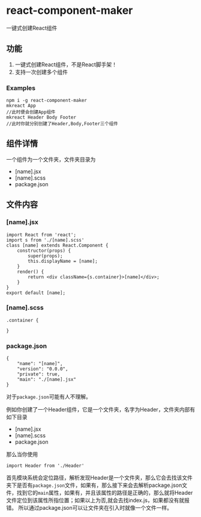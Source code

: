 # react-component-maker

一键式创建React组件

## 功能

1. 一键式创建React组件，不是React脚手架！
2. 支持一次创建多个组件

### Examples

```
npm i -g react-component-maker
mkreact App
//此时便会创建App组件
mkreact Header Body Footer
//此时你就分别创建了Header,Body,Footer三个组件
```

## 组件详情

一个组件为一个文件夹，文件夹目录为

- [name].jsx
- [name].scss
- package.json

## 文件内容

### [name].jsx

```
import React from 'react';
import s from './[name].scss'
class [name] extends React.Component {
    constructor(props) {
        super(props);
        this.displayName = [name];
    }
    render() {
        return <div className={s.container}>[name]</div>;
    }
}
export default [name];
```

### [name].scss

```
.container {
  
}
```

### package.json

```
{
    "name": "[name]",
	"version": "0.0.0",
	"private": true,
	"main": "./[name].jsx"
}
```

对于`package.json`可能有人不理解。

例如你创建了一个Header组件，它是一个文件夹，名字为Header，文件夹内部有如下目录

- [name].jsx
- [name].scss
- package.json

那么当你使用

```
import Header from './Header'
```

首先模块系统会定位路径，解析发现Header是一个文件夹，那么它会去找该文件夹下是否有`package.json`文件，如果有，那么接下来会去解析package.json文件，找到它的`main`属性，如果有，并且该属性的路径是正确的，那么就将Header文件定位到该属性所指位置；如果以上为否,就会去找index.js，如果都没有就报错。
所以通过package.json可以让文件夹在引入时就像一个文件一样。
